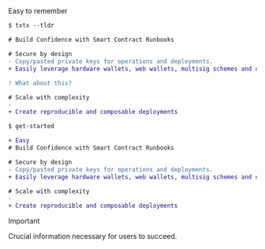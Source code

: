 ## 

Easy to remember

```diff
$ txtx --tldr

# Build Confidence with Smart Contract Runbooks

# Secure by design
- Copy/pasted private keys for operations and deployments.
+ Easily leverage hardware wallets, web wallets, multisig schemes and cloud secure enclaves.

! What about this?

# Scale with complexity
- 
+ Create reproducible and composable deployments
```

```diff
$ get-started

+ Easy 
# Build Confidence with Smart Contract Runbooks

# Secure by design
- Copy/pasted private keys for operations and deployments.
+ Easily leverage hardware wallets, web wallets, multisig schemes and cloud secure enclaves.

# Scale with complexity
- 
+ Create reproducible and composable deployments
```



> [!IMPORTANT]
> Crucial information necessary for users to succeed.
